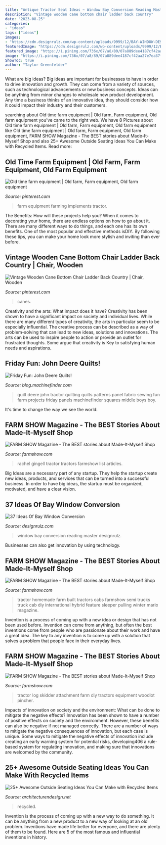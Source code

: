 ```yaml
---
title: "Antique Tractor Seat Ideas ~ Window Bay Conversion Reading Master Designrulz"
description: "Vintage wooden cane bottom chair ladder back country"
date: "2023-08-25"
categories:
- "ideas"
tags: ["ideas"]
images:
- "https://cdn.designrulz.com/wp-content/uploads/9999/12/BAY-WINDOW-DESIGNRULZ-18.jpg"
featuredImage: "https://cdn.designrulz.com/wp-content/uploads/9999/12/BAY-WINDOW-DESIGNRULZ-18.jpg"
featured_image: "https://i.pinimg.com/736x/07/a8/89/07a889dee4187cf42aa27e7ea37f8241--old-farm-equipment-farming.jpg"
image: "https://i.pinimg.com/736x/07/a8/89/07a889dee4187cf42aa27e7ea37f8241--old-farm-equipment-farming.jpg"
ShowToc: true
author: "Taylor Greenfelder"
---
```



What are big ideas?
Big ideas are important for businesses to have in order to drive innovation and growth. They can come from a variety of sources, such as technological advancements or new business concepts. Ideas can be anything from minor changes to wholesale new product development. Any time a business thinks of an innovative idea, they should consider how it could impact their industry and their customers.

	

		
searching about Old time farm equipment | Old farm, Farm equipment, Old farm equipment you've came to the right web. We have 8 Pictures about Old time farm equipment | Old farm, Farm equipment, Old farm equipment like Old time farm equipment | Old farm, Farm equipment, Old farm equipment, FARM SHOW Magazine - The BEST stories about Made-It-Myself Shop and also 25+ Awesome Outside Seating Ideas You Can Make with Recycled Items. Read more:
		
    
## Old Time Farm Equipment | Old Farm, Farm Equipment, Old Farm Equipment

<img loading=lazy src="https://i.pinimg.com/736x/07/a8/89/07a889dee4187cf42aa27e7ea37f8241--old-farm-equipment-farming.jpg" onerror="this.onerror=null;this.src='https://tse1.mm.bing.net/th?id=OIP.TVD1BGC0G4k9hBmLXWBfAgHaE7&amp;pid=15.1';" alt="Old time farm equipment | Old farm, Farm equipment, Old farm equipment">

_Source: pinterest.com_

>farm equipment farming implements tractor. 

	

The Benefits: How will these projects help you?
When it comes to decorating your home, there are endless options on how to go about it. There are many different ways to do things, and each one has its own benefits. One of the most popular and effective methods isDIY. By following these tips, you can make your home look more stylish and inviting than ever before.

    
## Vintage Wooden Cane Bottom Chair Ladder Back Country | Chair, Wooden

<img loading=lazy src="https://i.pinimg.com/736x/78/5c/be/785cbe23a3a3a61d9d64ca093637f7e4--wooden-canes-ladders.jpg" onerror="this.onerror=null;this.src='https://tse1.mm.bing.net/th?id=OIP.QilammXzcqdfVvriy0OmTQHaMd&amp;pid=15.1';" alt="Vintage Wooden Cane Bottom Chair Ladder Back Country | Chair, Wooden">

_Source: pinterest.com_

>canes. 

	

Creativity and the arts: What impact does it have?
Creativity has been shown to have a significant impact on society and individual lives. While there are many different types of creativity, the arts in particular seem to be especially influential. The creative process can be described as a way of problem-solving that can lead to new ideas, solutions and innovations. The arts can be used to inspire people to action or provide an outlet for frustrated thoughts. Some argue that creativity is Key to satisfying human needs and aspirations.

    
## Friday Fun: John Deere Quilts!

<img loading=lazy src="http://blog.machinefinder.com/wp-content/uploads/2011/10/8.jpeg" onerror="this.onerror=null;this.src='https://tse4.mm.bing.net/th?id=OIP.qxeXhG3xMDKVu5KYBCRzlAHaFj&amp;pid=15.1';" alt="Friday Fun: John Deere Quilts!">

_Source: blog.machinefinder.com_

>quilt deere john tractor quilting quilts patterns panel fabric sewing fun farm projects friday panels machinefinder squares middle boys boy. 

	

It's time to change the way we see the world.

    
## FARM SHOW Magazine - The BEST Stories About Made-It-Myself Shop

<img loading=lazy src="https://www.farmshow.com/images/articles/90/16/36071_l.jpg" onerror="this.onerror=null;this.src='https://tse4.mm.bing.net/th?id=OIP.B60r1gt-7ZUPljvSStgCSAHaJ4&amp;pid=15.1';" alt="FARM SHOW Magazine - The BEST stories about Made-It-Myself Shop">

_Source: farmshow.com_

>rachel gingell tractor tractors farmshow list articles. 

	

Big Ideas are a necessary part of any startup. They help the startup create new ideas, products, and services that can be turned into a successful business. In order to have big ideas, the startup must be organized, motivated, and have a clear vision.

    
## 37 Ideas Of Bay Window Conversion

<img loading=lazy src="https://cdn.designrulz.com/wp-content/uploads/9999/12/BAY-WINDOW-DESIGNRULZ-18.jpg" onerror="this.onerror=null;this.src='https://tse3.mm.bing.net/th?id=OIP.L2v-pT6cYpHLFwkZzPuqWwHaLH&amp;pid=15.1';" alt="37 Ideas Of Bay Window Conversion">

_Source: designrulz.com_

>window bay conversion reading master designrulz. 

	

Businesses can also get innovation by using technology.

    
## FARM SHOW Magazine - The BEST Stories About Made-It-Myself Shop

<img loading=lazy src="https://www.farmshow.com/images/articles/10/2/4096_l.jpg" onerror="this.onerror=null;this.src='https://tse1.mm.bing.net/th?id=OIP.IUzMHdwrdr2PDQdaQGWpTgHaHG&amp;pid=15.1';" alt="FARM SHOW Magazine - The BEST stories about Made-It-Myself Shop">

_Source: farmshow.com_

>tractor homemade farm built tractors cabs farmshow semi trucks truck cab diy international hybrid feature sleeper pulling winter mario magazine. 

	

Invention is a process of coming up with a new idea or design that has not been used before. Invention can come from anything, but often the best inventions come from people who are passionate about their work and have a great idea. The key to any invention is to come up with a solution that solves a problem that people face in their everyday lives.

    
## FARM SHOW Magazine - The BEST Stories About Made-It-Myself Shop

<img loading=lazy src="https://www.farmshow.com/images/articles/39/3/33593_l.jpg" onerror="this.onerror=null;this.src='https://tse3.mm.bing.net/th?id=OIP.gYrkMg2mN0TnQqrtfs2KlQHaF0&amp;pid=15.1';" alt="FARM SHOW Magazine - The BEST stories about Made-It-Myself Shop">

_Source: farmshow.com_

>tractor log skidder attachment farm diy tractors equipment woodlot pincher. 

	

Impacts of innovation on society and the environment: What can be done to mitigate the negative effects?
Innovation has been shown to have a number of positive effects on society and the environment. However, these benefits can also be negative if not managed correctly. There are a number of ways to mitigate the negative consequences of innovation, but each case is unique. Some ways to mitigate the negative effects of innovation include creating an early warning system for potential risks, developing406
a rule-based system for regulating innovation, and making sure that innovations are welcomed by the community.

    
## 25+ Awesome Outside Seating Ideas You Can Make With Recycled Items

<img loading=lazy src="https://cdn.architecturendesign.net/wp-content/uploads/2015/06/AD-DIY-Outdoor-Seating-Ideas-7.jpg" onerror="this.onerror=null;this.src='https://tse3.mm.bing.net/th?id=OIP.YBqMrfFts2aEUIlVFJPkbgHaLH&amp;pid=15.1';" alt="25+ Awesome Outside Seating Ideas You Can Make with Recycled Items">

_Source: architecturendesign.net_

>recycled. 

	

Invention is the process of coming up with a new way to do something. It can be anything from a new product to a new way of looking at an old problem. Inventions have made life better for everyone, and there are plenty of them to be found. Here are 5 of the most famous and influential inventions in history.

